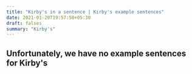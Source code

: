 ```yaml
---
title: "Kirby's in a sentence | Kirby's example sentences"
date: 2021-01-20T19:57:50+05:30
draft: falses
summary: "Kirby's"
---
```

## Unfortunately, we have no example sentences for Kirby's                 
